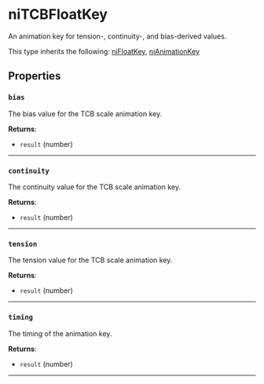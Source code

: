# niTCBFloatKey

An animation key for tension-, continuity-, and bias-derived values.

This type inherits the following: [niFloatKey](../../types/niFloatKey), [niAnimationKey](../../types/niAnimationKey)
## Properties

### `bias`

The bias value for the TCB scale animation key.

**Returns**:

* `result` (number)

***

### `continuity`

The continuity value for the TCB scale animation key.

**Returns**:

* `result` (number)

***

### `tension`

The tension value for the TCB scale animation key.

**Returns**:

* `result` (number)

***

### `timing`

The timing of the animation key.

**Returns**:

* `result` (number)

***

